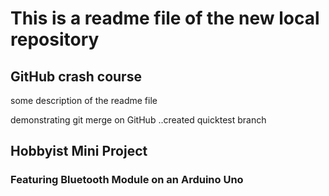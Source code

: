 # This is a readme file of the new local repository

## GitHub crash course

some description of the readme file 

demonstrating git merge on GitHub 
..created quicktest branch

## Hobbyist Mini Project
### Featuring Bluetooth Module on an Arduino Uno
